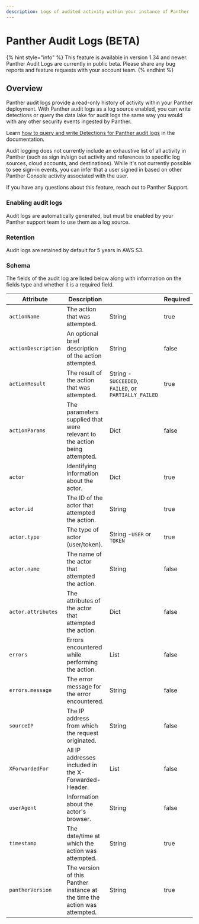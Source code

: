 ```yaml
---
description: Logs of audited activity within your instance of Panther
---
```


# Panther Audit Logs (BETA)

{% hint style="info" %}
This feature is available in version 1.34 and newer. \
Panther Audit Logs are currently in public beta. Please share any bug reports and feature requests with your account team.&#x20;
{% endhint %}

## Overview

Panther audit logs provide a read-only history of activity within your Panther deployment.  With Panther audit logs as a log source enabled, you can write detections or query the data lake for audit logs the same way you would with any other security events ingested by Panther.&#x20;

Learn [how to query and write Detections for Panther audit logs](querying-and-writing-detections-for-panther-audit-logs.md) in the documentation.

Audit logging does not currently include an exhaustive list of all activity in Panther (such as sign in/sign out activity and references to specific log sources, cloud accounts, and destinations). While it's not currently possible to see sign-in events, you can infer that a user signed in based on other Panther Console activity associated with the user.&#x20;

If you have any questions about this feature, reach out to Panther Support.

### Enabling audit logs

Audit logs are automatically generated, but must be enabled by your Panther support team to use them as a log source.

### Retention

Audit logs are retained by default for 5 years in AWS S3.

### Schema

The fields of the audit log are listed below along with information on the fields type and whether it is a required field.

| Attribute           | Description                                                                |                                                       | Required |
| ------------------- | -------------------------------------------------------------------------- | ----------------------------------------------------- | -------- |
| `actionName`        | The action that was attempted.                                             | String                                                | true     |
| `actionDescription` | An optional brief description of the action attempted.                     | String                                                | false    |
| `actionResult`      | The result of the action that was attempted.                               | String - `SUCCEEDED`, `FAILED`, or `PARTIALLY_FAILED` | true     |
| `actionParams`      | The parameters supplied that were relevant to the action being attempted.  | Dict                                                  | false    |
| `actor`             | Identifying information about the actor.                                   | Dict                                                  | true     |
| `actor.id`          | The ID of the actor that attempted the action.                             | String                                                | true     |
| `actor.type`        | The type of actor (user/token).                                            | String -`USER` or `TOKEN`                             | true     |
| `actor.name`        | The name of the actor that attempted the action.                           | String                                                | false    |
| `actor.attributes`  | The attributes of the actor that attempted the action.                     | Dict                                                  | false    |
| `errors`            | Errors encountered while performing the action.                            | List                                                  | false    |
| `errors.message`    | The error message for the error encountered.                               | String                                                | false    |
| `sourceIP`          | The IP address from which the request originated.                          | String                                                | false    |
| `XForwardedFor`     | All IP addresses included in the X-Forwarded-Header.                       | List                                                  | false    |
| `userAgent`         | Information about the actor's browser.                                     | String                                                | false    |
| `timestamp`         | The date/time at which the action was attempted.                           | String                                                | true     |
| `pantherVersion`    | The version of this Panther instance at the time the action was attempted. | String                                                | true     |

